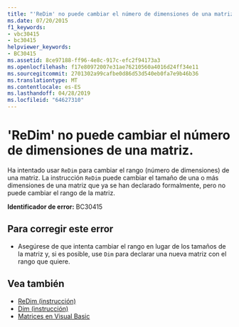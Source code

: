 ```yaml
---
title: "'ReDim' no puede cambiar el número de dimensiones de una matriz."
ms.date: 07/20/2015
f1_keywords:
- vbc30415
- bc30415
helpviewer_keywords:
- BC30415
ms.assetid: 8ce97188-ff96-4e8c-917c-efc2f94173a3
ms.openlocfilehash: f17e80972007e31ae76210560a4016d24ff34e11
ms.sourcegitcommit: 2701302a99cafbe0d86d53d540eb0fa7e9b46b36
ms.translationtype: MT
ms.contentlocale: es-ES
ms.lasthandoff: 04/28/2019
ms.locfileid: "64627310"
---
```

# <a name="redim-cannot-change-the-number-of-dimensions-of-an-array"></a>'ReDim' no puede cambiar el número de dimensiones de una matriz.
Ha intentado usar `ReDim` para cambiar el rango (número de dimensiones) de una matriz. La instrucción `ReDim` puede cambiar el tamaño de una o más dimensiones de una matriz que ya se han declarado formalmente, pero no puede cambiar el rango de la matriz.  
  
 **Identificador de error:** BC30415  
  
## <a name="to-correct-this-error"></a>Para corregir este error  
  
- Asegúrese de que intenta cambiar el rango en lugar de los tamaños de la matriz y, si es posible, use `Dim` para declarar una nueva matriz con el rango que quiere.  
  
## <a name="see-also"></a>Vea también

- [ReDim (instrucción)](../../visual-basic/language-reference/statements/redim-statement.md)
- [Dim (instrucción)](../../visual-basic/language-reference/statements/dim-statement.md)
- [Matrices en Visual Basic](~/docs/visual-basic/programming-guide/language-features/arrays/index.md)
